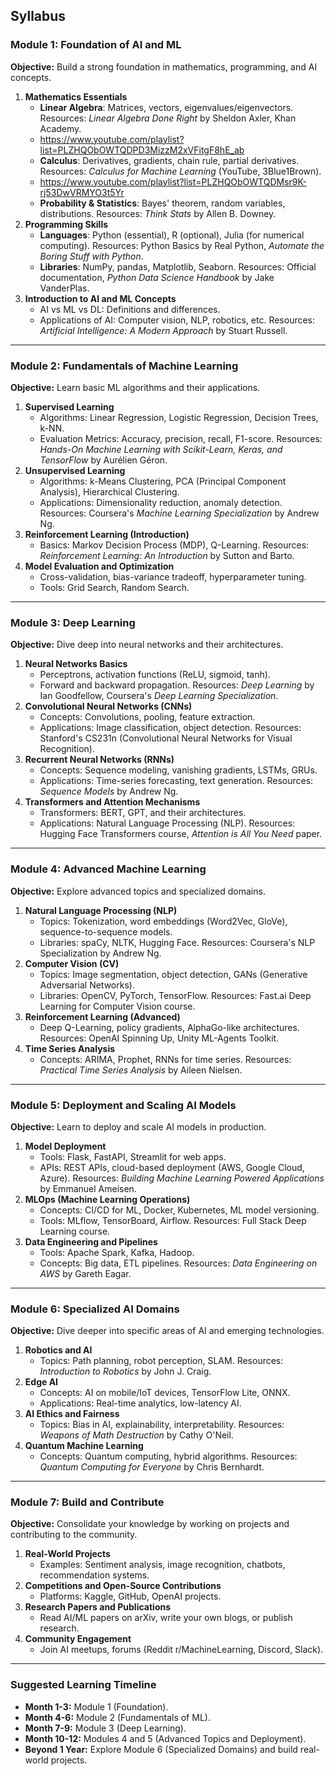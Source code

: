 ## Syllabus

### **Module 1: Foundation of AI and ML**

**Objective:** Build a strong foundation in mathematics, programming, and AI concepts.

1. **Mathematics Essentials**
    - **Linear Algebra**: Matrices, vectors, eigenvalues/eigenvectors.
    Resources: *Linear Algebra Done Right* by Sheldon Axler, Khan Academy.
    - https://www.youtube.com/playlist?list=PLZHQObOWTQDPD3MizzM2xVFitgF8hE_ab
    - **Calculus**: Derivatives, gradients, chain rule, partial derivatives.
    Resources: *Calculus for Machine Learning* (YouTube, 3Blue1Brown).
    - https://www.youtube.com/playlist?list=PLZHQObOWTQDMsr9K-rj53DwVRMYO3t5Yr
    - **Probability & Statistics**: Bayes' theorem, random variables, distributions.
    Resources: *Think Stats* by Allen B. Downey.
2. **Programming Skills**
    - **Languages**: Python (essential), R (optional), Julia (for numerical computing).
    Resources: Python Basics by Real Python, *Automate the Boring Stuff with Python*.
    - **Libraries**: NumPy, pandas, Matplotlib, Seaborn.
    Resources: Official documentation, *Python Data Science Handbook* by Jake VanderPlas.
3. **Introduction to AI and ML Concepts**
    - AI vs ML vs DL: Definitions and differences.
    - Applications of AI: Computer vision, NLP, robotics, etc.
    Resources: *Artificial Intelligence: A Modern Approach* by Stuart Russell.

---

### **Module 2: Fundamentals of Machine Learning**

**Objective:** Learn basic ML algorithms and their applications.

1. **Supervised Learning**
    - Algorithms: Linear Regression, Logistic Regression, Decision Trees, k-NN.
    - Evaluation Metrics: Accuracy, precision, recall, F1-score.
    Resources: *Hands-On Machine Learning with Scikit-Learn, Keras, and TensorFlow* by Aurélien Géron.
2. **Unsupervised Learning**
    - Algorithms: k-Means Clustering, PCA (Principal Component Analysis), Hierarchical Clustering.
    - Applications: Dimensionality reduction, anomaly detection.
    Resources: Coursera's *Machine Learning Specialization* by Andrew Ng.
3. **Reinforcement Learning (Introduction)**
    - Basics: Markov Decision Process (MDP), Q-Learning.
    Resources: *Reinforcement Learning: An Introduction* by Sutton and Barto.
4. **Model Evaluation and Optimization**
    - Cross-validation, bias-variance tradeoff, hyperparameter tuning.
    - Tools: Grid Search, Random Search.

---

### **Module 3: Deep Learning**

**Objective:** Dive deep into neural networks and their architectures.

1. **Neural Networks Basics**
    - Perceptrons, activation functions (ReLU, sigmoid, tanh).
    - Forward and backward propagation.
    Resources: *Deep Learning* by Ian Goodfellow, Coursera's *Deep Learning Specialization*.
2. **Convolutional Neural Networks (CNNs)**
    - Concepts: Convolutions, pooling, feature extraction.
    - Applications: Image classification, object detection.
    Resources: Stanford's CS231n (Convolutional Neural Networks for Visual Recognition).
3. **Recurrent Neural Networks (RNNs)**
    - Concepts: Sequence modeling, vanishing gradients, LSTMs, GRUs.
    - Applications: Time-series forecasting, text generation.
    Resources: *Sequence Models* by Andrew Ng.
4. **Transformers and Attention Mechanisms**
    - Transformers: BERT, GPT, and their architectures.
    - Applications: Natural Language Processing (NLP).
    Resources: Hugging Face Transformers course, *Attention is All You Need* paper.

---

### **Module 4: Advanced Machine Learning**

**Objective:** Explore advanced topics and specialized domains.

1. **Natural Language Processing (NLP)**
    - Topics: Tokenization, word embeddings (Word2Vec, GloVe), sequence-to-sequence models.
    - Libraries: spaCy, NLTK, Hugging Face.
    Resources: Coursera's NLP Specialization by Andrew Ng.
2. **Computer Vision (CV)**
    - Topics: Image segmentation, object detection, GANs (Generative Adversarial Networks).
    - Libraries: OpenCV, PyTorch, TensorFlow.
    Resources: Fast.ai Deep Learning for Computer Vision course.
3. **Reinforcement Learning (Advanced)**
    - Deep Q-Learning, policy gradients, AlphaGo-like architectures.
    Resources: OpenAI Spinning Up, Unity ML-Agents Toolkit.
4. **Time Series Analysis**
    - Concepts: ARIMA, Prophet, RNNs for time series.
    Resources: *Practical Time Series Analysis* by Aileen Nielsen.

---

### **Module 5: Deployment and Scaling AI Models**

**Objective:** Learn to deploy and scale AI models in production.

1. **Model Deployment**
    - Tools: Flask, FastAPI, Streamlit for web apps.
    - APIs: REST APIs, cloud-based deployment (AWS, Google Cloud, Azure).
    Resources: *Building Machine Learning Powered Applications* by Emmanuel Ameisen.
2. **MLOps (Machine Learning Operations)**
    - Concepts: CI/CD for ML, Docker, Kubernetes, ML model versioning.
    - Tools: MLflow, TensorBoard, Airflow.
    Resources: Full Stack Deep Learning course.
3. **Data Engineering and Pipelines**
    - Tools: Apache Spark, Kafka, Hadoop.
    - Concepts: Big data, ETL pipelines.
    Resources: *Data Engineering on AWS* by Gareth Eagar.

---

### **Module 6: Specialized AI Domains**

**Objective:** Dive deeper into specific areas of AI and emerging technologies.

1. **Robotics and AI**
    - Topics: Path planning, robot perception, SLAM.
    Resources: *Introduction to Robotics* by John J. Craig.
2. **Edge AI**
    - Concepts: AI on mobile/IoT devices, TensorFlow Lite, ONNX.
    - Applications: Real-time analytics, low-latency AI.
3. **AI Ethics and Fairness**
    - Topics: Bias in AI, explainability, interpretability.
    Resources: *Weapons of Math Destruction* by Cathy O'Neil.
4. **Quantum Machine Learning**
    - Concepts: Quantum computing, hybrid algorithms.
    Resources: *Quantum Computing for Everyone* by Chris Bernhardt.

---

### **Module 7: Build and Contribute**

**Objective:** Consolidate your knowledge by working on projects and contributing to the community.

1. **Real-World Projects**
    - Examples: Sentiment analysis, image recognition, chatbots, recommendation systems.
2. **Competitions and Open-Source Contributions**
    - Platforms: Kaggle, GitHub, OpenAI projects.
3. **Research Papers and Publications**
    - Read AI/ML papers on arXiv, write your own blogs, or publish research.
4. **Community Engagement**
    - Join AI meetups, forums (Reddit r/MachineLearning, Discord, Slack).

---

### **Suggested Learning Timeline**

- **Month 1-3:** Module 1 (Foundation).
- **Month 4-6:** Module 2 (Fundamentals of ML).
- **Month 7-9:** Module 3 (Deep Learning).
- **Month 10-12:** Modules 4 and 5 (Advanced Topics and Deployment).
- **Beyond 1 Year:** Explore Module 6 (Specialized Domains) and build real-world projects.